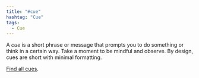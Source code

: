 ```yaml
---
title: "#cue"
hashtag: "Cue"
tags:
  - Cue
---
```


A *cue* is a short phrase or message that prompts you to do something or think in a certain way. Take a moment to be mindful and observe. By design, cues are short with minimal formatting.

[Find all cues](/tags#cue). 